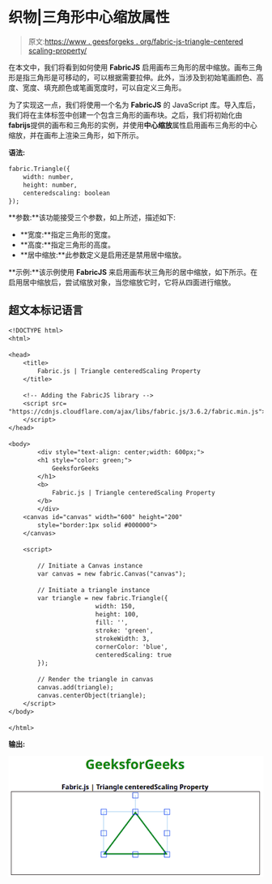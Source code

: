 # 织物|三角形中心缩放属性

> 原文:[https://www . geesforgeks . org/fabric-js-triangle-centered scaling-property/](https://www.geeksforgeeks.org/fabric-js-triangle-centeredscaling-property/)

在本文中，我们将看到如何使用 **FabricJS** 启用画布三角形的居中缩放。画布三角形是指三角形是可移动的，可以根据需要拉伸。此外，当涉及到初始笔画颜色、高度、宽度、填充颜色或笔画宽度时，可以自定义三角形。

为了实现这一点，我们将使用一个名为 **FabricJS** 的 JavaScript 库。导入库后，我们将在主体标签中创建一个包含三角形的画布块。之后，我们将初始化由**fabrijs**提供的画布和三角形的实例，并使用**中心缩放**属性启用画布三角形的中心缩放，并在画布上渲染三角形，如下所示。

**语法:**

```
fabric.Triangle({
    width: number,
    height: number,
    centeredscaling: boolean
});
```

**参数:**该功能接受三个参数，如上所述，描述如下:

*   **宽度:**指定三角形的宽度。
*   **高度:**指定三角形的高度。
*   **居中缩放:**此参数定义是启用还是禁用居中缩放。

**示例:**该示例使用 **FabricJS** 来启用画布状三角形的居中缩放，如下所示。在启用居中缩放后，尝试缩放对象，当您缩放它时，它将从四面进行缩放。

## 超文本标记语言

```
<!DOCTYPE html>
<html>

<head>
    <title>
        Fabric.js | Triangle centeredScaling Property
    </title>

    <!-- Adding the FabricJS library -->
    <script src=
"https://cdnjs.cloudflare.com/ajax/libs/fabric.js/3.6.2/fabric.min.js">
    </script>
</head>

<body>
        <div style="text-align: center;width: 600px;">
        <h1 style="color: green;">
            GeeksforGeeks
        </h1>
        <b>
            Fabric.js | Triangle centeredScaling Property
        </b>
        </div>
    <canvas id="canvas" width="600" height="200"
        style="border:1px solid #000000">
    </canvas>

    <script>

        // Initiate a Canvas instance
        var canvas = new fabric.Canvas("canvas");

        // Initiate a triangle instance
        var triangle = new fabric.Triangle({
                        width: 150,
                        height: 100,
                        fill: '',
                        stroke: 'green',
                        strokeWidth: 3,
                        cornerColor: 'blue',
                        centeredScaling: true
        });

        // Render the triangle in canvas
        canvas.add(triangle);
        canvas.centerObject(triangle);
    </script>
</body>

</html>
```

**输出:**

![](img/b3349a97fa42f9456998499c7bf6e9b9.png)